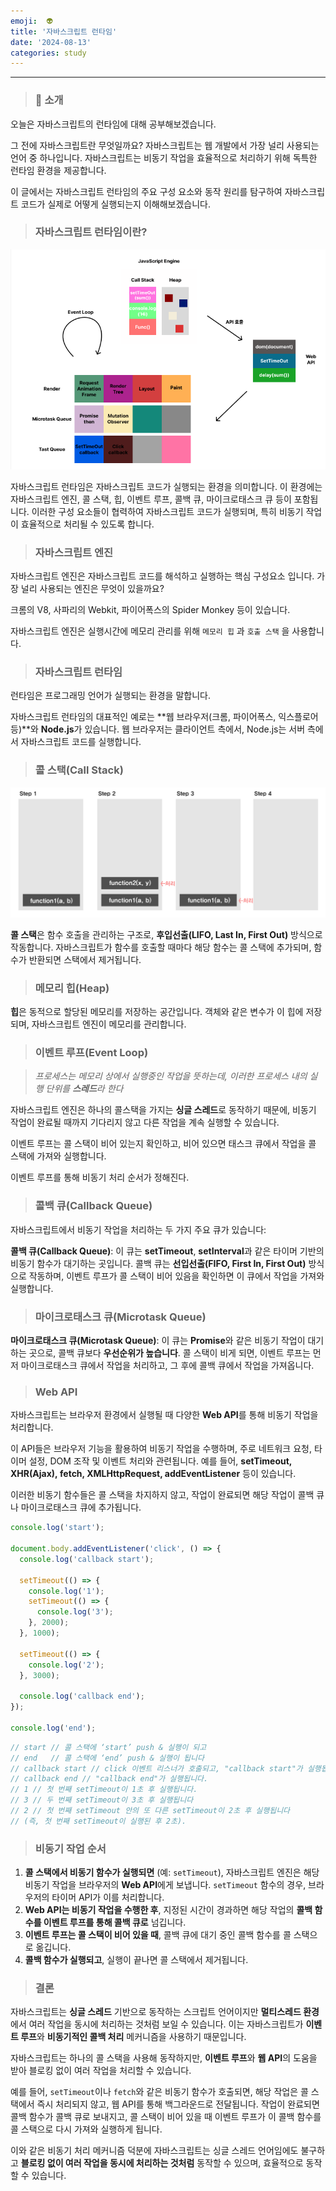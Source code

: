 ```yaml
---
emoji:  👽
title: '자바스크립트 런타임'
date: '2024-08-13'
categories: study
---
```


---

> ### 🙌 **소개**

오늘은 자바스크립트의 런타임에 대해 공부해보겠습니다.

그 전에 자바스크립트란 무엇일까요?
자바스크립트는 웹 개발에서 가장 널리 사용되는 언어 중 하나입니다. 자바스크립트는 비동기 작업을 효율적으로 처리하기 위해 독특한 런타임 환경을 제공합니다.

이 글에서는 자바스크립트 런타임의 주요 구성 요소와 동작 원리를 탐구하여 자바스크립트 코드가 실제로 어떻게 실행되는지 이해해보겠습니다.

> ### 자바스크립트 런타임이란?

![](js-runtime.png)

자바스크립트 런타임은 자바스크립트 코드가 실행되는 환경을 의미합니다.
이 환경에는 자바스크립트 엔진, 콜 스택, 힙, 이벤트 루프, 콜백 큐, 마이크로태스크 큐 등이 포함됩니다. 이러한 구성 요소들이 협력하여 자바스크립트 코드가 실행되며, 특히 비동기 작업이 효율적으로 처리될 수 있도록 합니다.

> ### 자바스크립트 엔진

자바스크립트 엔진은 자바스크립트 코드를 해석하고 실행하는 핵심 구성요소 입니다. 가장 널리 사용되는 엔진은 무엇이 있을까요?

크롬의 V8, 사파리의 Webkit, 파이어폭스의 Spider Monkey 등이 있습니다.

자바스크립트 엔진은 실행시간에 메모리 관리를 위해 `메모리 힙` 과 `호출 스택` 을 사용합니다.

> ### 자바스크립트 런타임

런타임은 프로그래밍 언어가 실행되는 환경을 말합니다.

자바스크립트 런타임의 대표적인 예로는 **웹 브라우저(크롬, 파이어폭스, 익스플로어 등)**와 **Node.js**가 있습니다. 웹 브라우저는 클라이언트 측에서, Node.js는 서버 측에서 자바스크립트 코드를 실행합니다.

> ### 콜 스택(Call Stack)

![](callstack.png)

**콜 스택**은 함수 호출을 관리하는 구조로, **후입선출(LIFO, Last In, First Out)** 방식으로 작동합니다. 자바스크립트가 함수를 호출할 때마다 해당 함수는 콜 스택에 추가되며, 함수가 반환되면 스택에서 제거됩니다.

> ### **메모리 힙(Heap)**

**힙**은 동적으로 할당된 메모리를 저장하는 공간입니다. 객체와 같은 변수가 이 힙에 저장되며, 자바스크립트 엔진이 메모리를 관리합니다.

> ### 이벤트 루프(Event Loop)

> _프로세스는 메모리 상에서 실행중인 작업을 뜻하는데, 이러한 프로세스 내의 실행 단위를 **스레드**라 한다_

자바스크립트 엔진은 하나의 콜스택을 가지는 **싱글 스레드**로 동작하기 때문에, 비동기 작업이 완료될 때까지 기다리지 않고 다른 작업을 계속 실행할 수 있습니다.

이벤트 루프는 콜 스택이 비어 있는지 확인하고, 비어 있으면 태스크 큐에서 작업을 콜 스택에 가져와 실행합니다.

이벤트 루프를 통해 비동기 처리 순서가 정해진다.

> ### 콜백 큐(Callback Queue)

자바스크립트에서 비동기 작업을 처리하는 두 가지 주요 큐가 있습니다:

**콜백 큐(Callback Queue)**: 이 큐는 **setTimeout**, **setInterval**과 같은 타이머 기반의 비동기 함수가 대기하는 곳입니다. 콜백 큐는 **선입선출(FIFO, First In, First Out)** 방식으로 작동하며, 이벤트 루프가 콜 스택이 비어 있음을 확인하면 이 큐에서 작업을 가져와 실행합니다.

> ### 마이크로태스크 큐(Microtask Queue)

**마이크로태스크 큐(Microtask Queue)**: 이 큐는 **Promise**와 같은 비동기 작업이 대기하는 곳으로, 콜백 큐보다 **우선순위가 높습니다**. 콜 스택이 비게 되면, 이벤트 루프는 먼저 마이크로태스크 큐에서 작업을 처리하고, 그 후에 콜백 큐에서 작업을 가져옵니다.

> ### Web API

자바스크립트는 브라우저 환경에서 실행될 때 다양한 **Web API**를 통해 비동기 작업을 처리합니다.

이 API들은 브라우저 기능을 활용하여 비동기 작업을 수행하며, 주로 네트워크 요청, 타이머 설정, DOM 조작 및 이벤트 처리와 관련됩니다. 예를 들어, **setTimeout, XHR(Ajax), fetch, XMLHttpRequest, addEventListener** 등이 있습니다.

이러한 비동기 함수들은 콜 스택을 차지하지 않고, 작업이 완료되면 해당 작업이 콜백 큐나 마이크로태스크 큐에 추가됩니다.

```jsx
console.log('start');

document.body.addEventListener('click', () => {
  console.log('callback start');

  setTimeout(() => {
    console.log('1');
    setTimeout(() => {
      console.log('3');
    }, 2000);
  }, 1000);

  setTimeout(() => {
    console.log('2');
  }, 3000);

  console.log('callback end');
});

console.log('end');
```

```jsx
// start // 콜 스택에 ‘start’ push & 실행이 되고
// end   // 콜 스택에 ‘end’ push & 실행이 됩니다
// callback start // click 이벤트 리스너가 호출되고, "callback start"가 실행됩니다.
// callback end // "callback end"가 실행됩니다.
// 1 // 첫 번째 setTimeout이 1초 후 실행됩니다.
// 3 // 두 번째 setTimeout이 3초 후 실행됩니다
// 2 // 첫 번째 setTimeout 안의 또 다른 setTimeout이 2초 후 실행됩니다
// (즉, 첫 번째 setTimeout이 실행된 후 2초).
```

> ### 비동기 작업 순서

1. **콜 스택에서 비동기 함수가 실행되면** (예: `setTimeout`), 자바스크립트 엔진은 해당 비동기 작업을 브라우저의 **Web API**에게 보냅니다. `setTimeout` 함수의 경우, 브라우저의 타이머 API가 이를 처리합니다.
2. **Web API는 비동기 작업을 수행한 후**, 지정된 시간이 경과하면 해당 작업의 **콜백 함수를 이벤트 루프를 통해 콜백 큐로** 넘깁니다.
3. **이벤트 루프는 콜 스택이 비어 있을 때**, 콜백 큐에 대기 중인 콜백 함수를 콜 스택으로 옮깁니다.
4. **콜백 함수가 실행되고**, 실행이 끝나면 콜 스택에서 제거됩니다.

> ### 결론

자바스크립트는 **싱글 스레드** 기반으로 동작하는 스크립트 언어이지만 **멀티스레드 환경**에서 여러 작업을 동시에 처리하는 것처럼 보일 수 있습니다. 이는 자바스크립트가 **이벤트 루프**와 **비동기적인 콜백 처리** 메커니즘을 사용하기 때문입니다.

자바스크립트는 하나의 콜 스택을 사용해 동작하지만, **이벤트 루프**와 **웹 API**의 도움을 받아 블로킹 없이 여러 작업을 처리할 수 있습니다.

예를 들어, `setTimeout`이나 `fetch`와 같은 비동기 함수가 호출되면, 해당 작업은 콜 스택에서 즉시 처리되지 않고, 웹 API를 통해 백그라운드로 전달됩니다. 작업이 완료되면 콜백 함수가 콜백 큐로 보내지고, 콜 스택이 비어 있을 때 이벤트 루프가 이 콜백 함수를 콜 스택으로 다시 가져와 실행하게 됩니다.

이와 같은 비동기 처리 메커니즘 덕분에 자바스크립트는 싱글 스레드 언어임에도 불구하고 **블로킹 없이 여러 작업을 동시에 처리하는 것처럼** 동작할 수 있으며, 효율적으로 동작할 수 있습니다.
